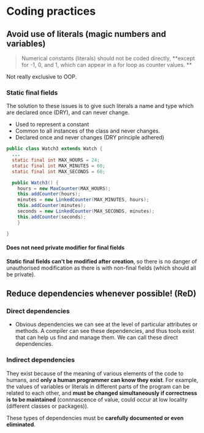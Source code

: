 # Coding practices


## Avoid use of literals (magic numbers and variables)
>Numerical constants (literals) should not be coded directly, **except for -1, 0, and 1, which can appear in a for loop as counter values. ** <br />

Not really exclusive to OOP.

### Static final fields
The solution to these issues is to give such literals a name and type which are declared once (DRY), and can never change.

 * Used to represent a constant
 * Common to all instances of the class and never changes.
 * Declared once and never changes (DRY principle adhered)

```java
public class Watch3 extends Watch {
  ...
  static final int MAX_HOURS = 24;
  static final int MAX_MINUTES = 60;
  static final int MAX_SECONDS = 60;

  public Watch3() {
    hours = new MaxCounter(MAX_HOURS);
    this.addCounter(hours);
    minutes = new LinkedCounter(MAX_MINUTES, hours);
    this.addCounter(minutes);
    seconds = new LinkedCounter(MAX_SECONDS, minutes);
    this.addCounter(seconds);
    }

}
```

#### Does not need **private** modifier for final fields
**Static final fields can’t be modified after creation**, so there is no danger of unauthorised modification as there is with non-final fields (which should all be private). 

## Reduce dependencies whenever possible! (ReD)

### Direct dependencies
* Obvious dependencies we can see at the level of particular attributes or methods. A compiler can see these dependencies, and thus tools exist that can help us find and manage them. We can call these direct dependencies.


### Indirect dependencies
They exist because of the meaning of various elements of the code to humans, and **only a human programmer can know they exist**. For example, the values of variables or literals in different parts of the program can be related to each other, and **must be changed simultaneously if correctness is to be maintained** (connnascence of value, could occur at low locality (different classes or packages)).

These types of dependencies must be **carefully documented or even eliminated**.

